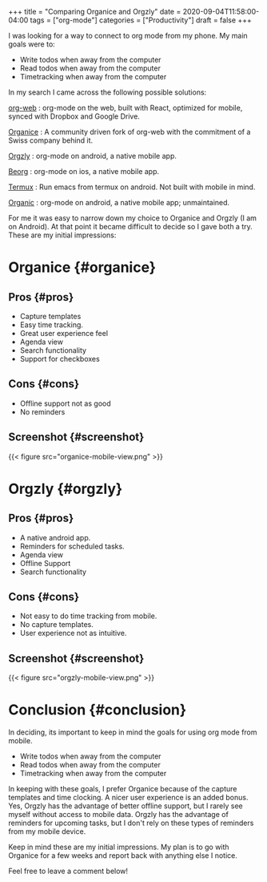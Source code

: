 +++
title = "Comparing Organice and Orgzly"
date = 2020-09-04T11:58:00-04:00
tags = ["org-mode"]
categories = ["Productivity"]
draft = false
+++

I was looking for a way to connect to org mode from my phone. My main goals were to:

-   Write todos when away from the computer
-   Read todos when away from the computer
-   Timetracking when away from the computer

In my search I came across the following possible solutions:

[org-web](https://github.com/DanielDe/org-web)
: org-mode on the web, built with React, optimized for mobile, synced with Dropbox and Google Drive.

[Organice](https://github.com/200ok-ch/organice)
: A community driven fork of org-web with the commitment of a Swiss company behind it.

[Orgzly](https://github.com/orgzly/orgzly-android)
: org-mode on android, a native mobile app.

[Beorg](https://beorgapp.com/)
: org-mode on ios, a native mobile app.

[Termux](https://news.ycombinator.com/item?id=13829075)
: Run emacs from termux on android. Not built with mobile in mind.

[Organic](https://github.com/bnankiewicz/organic)
: org-mode on android, a native mobile app; unmaintained.

For me it was easy to narrow down my choice to Organice and Orgzly (I am on Android). At that point it became difficult to decide so I gave both a try. These are my initial impressions:


# Organice {#organice}


## Pros {#pros}

-   Capture templates
-   Easy time tracking.
-   Great user experience feel
-   Agenda view
-   Search functionality
-   Support for checkboxes


## Cons {#cons}

-   Offline support not as good
-   No reminders


## Screenshot {#screenshot}

{{< figure src="organice-mobile-view.png" >}}


# Orgzly {#orgzly}


## Pros {#pros}

-   A native android app.
-   Reminders for scheduled tasks.
-   Agenda view
-   Offline Support
-   Search functionality


## Cons {#cons}

-   Not easy to do time tracking from mobile.
-   No capture templates.
-   User experience not as intuitive.


## Screenshot {#screenshot}

{{< figure src="orgzly-mobile-view.png" >}}


# Conclusion {#conclusion}

In deciding, its important to keep in mind the goals for using org mode from mobile.

-   Write todos when away from the computer
-   Read todos when away from the computer
-   Timetracking when away from the computer

In keeping with these goals, I prefer Organice because of the capture templates and time clocking. A nicer user experience is an added bonus. Yes, Orgzly has the advantage of better offline support, but I rarely see myself without access to mobile data. Orgzly has the advantage of reminders for upcoming tasks, but I don't rely on these types of reminders from my mobile device.

Keep in mind these are my initial impressions. My plan is to go with Organice for a few weeks and report back with anything else I notice.

Feel free to leave a comment below!
